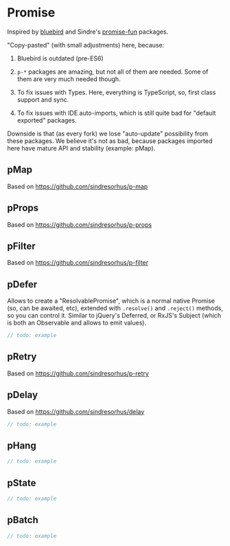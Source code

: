 # Promise

Inspired by [bluebird](https://github.com/petkaantonov/bluebird) and Sindre's
[promise-fun](https://github.com/sindresorhus/promise-fun) packages.

"Copy-pasted" (with small adjustments) here, because:

1. Bluebird is outdated (pre-ES6)

2. `p-*` packages are amazing, but not all of them are needed. Some of them are very much needed
   though.

3. To fix issues with Types. Here, everything is TypeScript, so, first class support and sync.

4. To fix issues with IDE auto-imports, which is still quite bad for "default exported" packages.

Downside is that (as every fork) we lose "auto-update" possibility from these packages. We believe
it's not as bad, because packages imported here have mature API and stability (example: pMap).

## pMap

Based on https://github.com/sindresorhus/p-map

## pProps

Based on https://github.com/sindresorhus/p-props

## pFilter

Based on https://github.com/sindresorhus/p-filter

## pDefer

Allows to create a "ResolvablePromise", which is a normal native Promise (so, can be awaited, etc),
extended with `.resolve()` and `.reject()` methods, so you can control it. Similar to jQuery's
Deferred, or RxJS's Subject (which is both an Observable and allows to emit values).

```ts
// todo: example
```

## pRetry

Based on https://github.com/sindresorhus/p-retry

## pDelay

Based on https://github.com/sindresorhus/delay

```ts
// todo: example
```

## pHang

```ts
// todo: example
```

## pState

```ts
// todo: example
```

## pBatch

```ts
// todo: example
```
